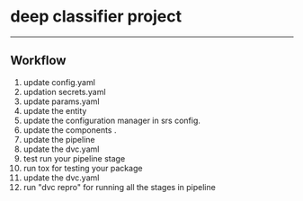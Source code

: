 # deep classifier project

*****

## Workflow
1. update config.yaml
2. updation secrets.yaml
3. update params.yaml
4. update the entity
5. update the configuration manager in srs  config.
6. update the components .
7. update the pipeline
8. update the dvc.yaml
9. test run your pipeline stage
10. run tox for testing your package
11. update the dvc.yaml
12. run "dvc repro" for running all the stages in pipeline 
